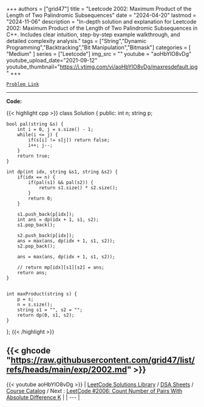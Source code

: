 
+++
authors = ["grid47"]
title = "Leetcode 2002: Maximum Product of the Length of Two Palindromic Subsequences"
date = "2024-04-20"
lastmod = "2024-11-06"
description = "In-depth solution and explanation for Leetcode 2002: Maximum Product of the Length of Two Palindromic Subsequences in C++. Includes clear intuition, step-by-step example walkthrough, and detailed complexity analysis."
tags = ["String","Dynamic Programming","Backtracking","Bit Manipulation","Bitmask"]
categories = [
    "Medium"
]
series = ["Leetcode"]
img_src = ""
youtube = "aoHbYlO8vDg"
youtube_upload_date="2021-09-12"
youtube_thumbnail="https://i.ytimg.com/vi/aoHbYlO8vDg/maxresdefault.jpg"
+++



[`Problem Link`](https://leetcode.com/problems/maximum-product-of-the-length-of-two-palindromic-subsequences/description/)

---
**Code:**

{{< highlight cpp >}}
class Solution {
public:
    int n;
    string p;
    
    bool pal(string &s) {
        int i = 0, j = s.size() - 1;
        while(i <= j) {
            if(s[i] != s[j]) return false;
            i++; j--;
        }
        return true;
    }
    
    int dp(int idx, string &s1, string &s2) {
        if(idx == n) {
            if(pal(s1) && pal(s2)) {
                return s1.size() * s2.size();
            }
            return 0;
        }

        s1.push_back(p[idx]);
        int ans = dp(idx + 1, s1, s2);
        s1.pop_back();        
        
        s2.push_back(p[idx]);        
        ans = max(ans, dp(idx + 1, s1, s2));
        s2.pop_back();        
        
        ans = max(ans, dp(idx + 1, s1, s2));
        
        // return mp[idx][s1][s2] = ans;
        return ans;        
    }
    
    
    int maxProduct(string s) {
        p = s;
        n = s.size();
        string s1 = "", s2 = "";
        return dp(0, s1, s2);
    }
};
{{< /highlight >}}

{{< ghcode "https://raw.githubusercontent.com/grid47/list/refs/heads/main/exp/2002.md" >}}
---
{{< youtube aoHbYlO8vDg >}}
| [LeetCode Solutions Library](https://grid47.xyz/leetcode/) / [DSA Sheets](https://grid47.xyz/sheets/) / [Course Catalog](https://grid47.xyz/courses/) / Next : [LeetCode #2006: Count Number of Pairs With Absolute Difference K](https://grid47.xyz/leetcode/solution-2006-count-number-of-pairs-with-absolute-difference-k/) |
| --- |
